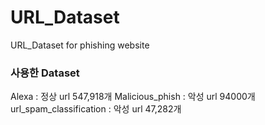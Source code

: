 # URL_Dataset
URL_Dataset for phishing website

### 사용한 Dataset
Alexa : 정상 url 547,918개
Malicious_phish : 악성 url 94000개
url_spam_classification : 악성 url 47,282개
